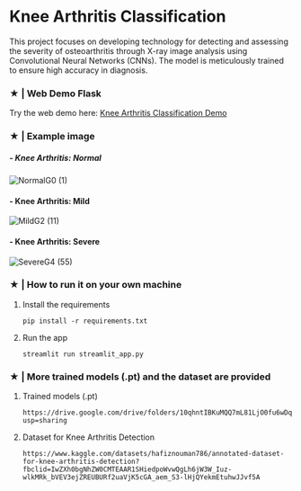 # Knee Arthritis Classification

   This project focuses on developing technology for detecting and assessing the severity of osteoarthritis through X-ray image analysis using Convolutional Neural Networks (CNNs). The model is meticulously trained to ensure high accuracy in diagnosis.

### ★ | Web Demo Flask
Try the web demo here: [Knee Arthritis Classification Demo](https://flask-kneearthritisclassification.onrender.com)

### ★ | Example image
##### - Knee Arthritis: Normal  
![NormalG0 (1)](https://img2.pic.in.th/pic/NormalG0-1.jpg)

#### - Knee Arthritis: Mild  
![MildG2 (11)](https://img2.pic.in.th/pic/MildG2-11.jpg)

#### - Knee Arthritis: Severe  
![SevereG4 (55)](https://img2.pic.in.th/pic/SevereG4-55.jpg)


### ★ | How to run it on your own machine

1. Install the requirements

   ```
   pip install -r requirements.txt
   ```

2. Run the app

   ```
   streamlit run streamlit_app.py
   ```

### ★ | More trained models (.pt) and the dataset are provided

1. Trained models (.pt)

   ```
   https://drive.google.com/drive/folders/10qhntIBKuMQQ7mL81LjO0fu6wDqzGUtp?usp=sharing
   ```

2. Dataset for Knee Arthritis Detection

   ```
   https://www.kaggle.com/datasets/hafiznouman786/annotated-dataset-for-knee-arthritis-detection?fbclid=IwZXh0bgNhZW0CMTEAAR1SHiedpoWvwQgLh6jW3W_Iuz-wlkMRk_bVEV3ejZREUBURf2uaVjK5cGA_aem_S3-lHjQYekmEtuhwJJvf5A
   ```
